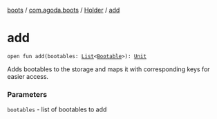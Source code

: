 [boots](../../index.md) / [com.agoda.boots](../index.md) / [Holder](index.md) / [add](./add.md)

# add

`open fun add(bootables: `[`List`](https://kotlinlang.org/api/latest/jvm/stdlib/kotlin.collections/-list/index.html)`<`[`Bootable`](../-bootable/index.md)`>): `[`Unit`](https://kotlinlang.org/api/latest/jvm/stdlib/kotlin/-unit/index.html)

Adds bootables to the storage and maps it with corresponding keys for
easier access.

### Parameters

`bootables` - list of bootables to add
